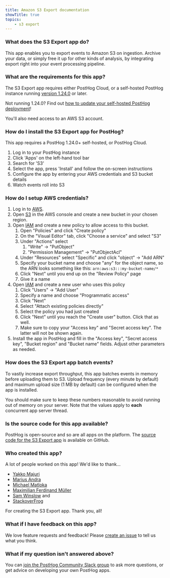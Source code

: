 ```yaml
---
title: Amazon S3 Export documentation
showTitle: true
topics:
    - s3 export
---
```


### What does the S3 Export app do?

This app enables you to export events to Amazon S3 on ingestion. Archive your data, or simply free it up for other kinds of analysis, by integrating export right into your event processing pipeline.

### What are the requirements for this app?

The S3 Export app requires either PostHog Cloud, or a self-hosted PostHog instance running [version 1.24.0](https://posthog.com/blog/the-posthog-array-1-30-0) or later. 

Not running 1.24.0? Find out [how to update your self-hosted PostHog deployment](https://posthog.com/docs/self-host/configure/upgrading-posthog)! 

You'll also need access to an AWS S3 account. 

### How do I install the S3 Export app for PostHog?

This app requires a PostHog 1.24.0+ self-hosted, or PostHog Cloud. 

1. Log in to your PostHog instance
2. Click 'Apps' on the left-hand tool bar
3. Search for 'S3' 
4. Select the app, press 'Install' and follow the on-screen instructions
5. Configure the app by entering your AWS credentials and S3 bucket details
6. Watch events roll into S3

### How do I setup AWS credentials?

1. Log in to [AWS](https://console.aws.amazon.com/).
2. Open [S3](https://s3.console.aws.amazon.com/) in the AWS console and create a new bucket in your chosen region.
3. Open [IAM](https://console.aws.amazon.com/iam/home) and create a new policy to allow access to this bucket.
    1. Open "Policies" and click "Create policy"
    2. On the "Visual Editor" tab, click "Choose a service" and select "S3"
    3. Under "Actions" select
        1. "Write" -> "PutObject"
        2. "Permission Management" -> "PutObjectAcl" 
    4. Under "Resources" select "Specific" and click "object" -> "Add ARN"
    5. Specify your bucket name and choose "any" for the object name, so the ARN looks something like this: `arn:aws:s3:::my-bucket-name/*`
    6. Click "Next" until you end up on the "Review Policy" page
    7. Give it a name
4. Open [IAM](https://console.aws.amazon.com/iam/home) and create a new user who uses this policy
    1. Click "Users" -> "Add User"
    2. Specify a name and choose "Programmatic access"
    3. Click "Next" 
    4. Select "Attach existing policies directly"
    5. Select the policy you had just created
    6. Click "Next" until you reach the "Create user" button. Click that as well.
    7. Make sure to copy your "Access key" and "Secret access key". The latter will not be shown again.
5. Install the app in PostHog and fill in the "Access key", "Secret access key", "Bucket region" and "Bucket name" fields. Adjust other parameters as needed.

### How does the S3 Export app batch events?

To vastly increase export throughput, this app batches events in memory before uploading them to S3. Upload frequency (every minute by default) and maximum upload size (1 MB by default) can be configured when the app is installed.

You should make sure to keep these numbers reasonable to avoid running out of memory on your server. Note that the values apply to **each** concurrent app server thread.

### Is the source code for this app available?

PostHog is open-source and so are all apps on the platform. The [source code for the S3 Export app](https://github.com/PostHog/s3-export-plugin) is available on GitHub. 

### Who created this app?

A lot of people worked on this app! We'd like to thank...

- [Yakko Majuri](https://github.com/yakkomajuri)
- [Marius Andra](https://github.com/mariusandra)
- [Michael Matloka](https://github.com/Twixes)
- [Maximilian Ferdinand Müller](https://github.com/maxmue)
- [Sam Winslow](https://github.com/samwinslow) and
- [StackoverFrog](https://github.com/hjweddie)

For creating the S3 Export app. Thank you, all!

### What if I have feedback on this app?

We love feature requests and feedback! Please [create an issue](https://github.com/PostHog/posthog/issues/new?assignees=&labels=enhancement%2C+feature&template=feature_request.md) to tell us what you think. 

### What if my question isn't answered above?

You can [join the PostHog Community Slack group](/slack) to ask more questions, or get advice on developing your own PostHog apps.
